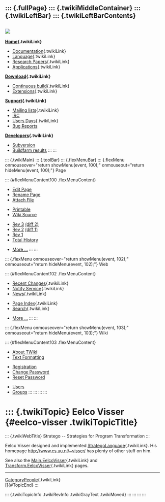 ::: {.fullPage}
::: {.twikiMiddleContainer}
::: {.twikiLeftBar}
::: {.twikiLeftBarContents}
  ----------------------------------------------------------------------------------
  [![](../pub/Stratego/StrategoLogo/StrategoLogoTextlessWhite-100px.png)](WebHome)
  ----------------------------------------------------------------------------------

**[Home](WebHome){.twikiLink}**

-   [Documentation](StrategoDocumentation){.twikiLink}
-   [Language](StrategoLanguage){.twikiLink}
-   [Research Papers](StrategoPublications){.twikiLink}
-   [Applications](StrategoApplication){.twikiLink}

**[Download](StrategoDownload){.twikiLink}**

-   [Continuous build](ContinuousBuild){.twikiLink}
-   [Extensions](AdditionalPackageDownload){.twikiLink}

**[Support](StrategoSupport){.twikiLink}**

-   [Mailing lists](MailingList){.twikiLink}
-   [IRC](irc://irc.freenode.net/#stratego)
-   [Users Days](StrategoUsersDay){.twikiLink}
-   [Bug Reports](http://yellowgrass.org/project/StrategoXT)

**[Developers](StrategoDev){.twikiLink}**

-   [Subversion](https://svn.strategoxt.org/repos/StrategoXT/strategoxt/trunk)
-   [Buildfarm
    results](http://hydra.nixos.org/jobset/strategoxt/strategoxt-release/all)
:::
:::

::: {.twikiMain}
::: {.toolBar}
::: {.flexMenuBar}
::: {.flexMenu onmouseover="return showMenu(event, 100);" onmouseout="return hideMenu(event, 100);"}
Page

::: {#flexMenuContent100 .flexMenuContent}
-   [Edit
    Page](http://www.program-transformation.org/edit/Stratego/EelcoVisser?t=1536825497)
-   [Rename
    Page](http://www.program-transformation.org/rename/Stratego/EelcoVisser)
-   [Attach
    File](http://www.program-transformation.org/attach/Stratego/EelcoVisser)

<!-- -->

-   [Printable](http://www.program-transformation.org/view/Stratego/EelcoVisser?skin=print.pattern)
-   [Wiki
    Source](http://www.program-transformation.org/view/Stratego/EelcoVisser?skin=text&raw=on&contenttype=text/plain)

<!-- -->

-   [Rev
    3](http://www.program-transformation.org/view/Stratego/EelcoVisser?rev=1.3)
    [(diff 2)](http://www.program-transformation.org/rdiff/Stratego/EelcoVisser?rev1=1.3&rev2=1.2)
-   [Rev
    2](http://www.program-transformation.org/view/Stratego/EelcoVisser?rev=1.2)
    [(diff 1)](http://www.program-transformation.org/rdiff/Stratego/EelcoVisser?rev1=1.2&rev2=1.1)
-   [Rev
    1](http://www.program-transformation.org/view/Stratego/EelcoVisser?rev=1.1)
-   [Total
    History](http://www.program-transformation.org/rdiff/Stratego/EelcoVisser)

<!-- -->

-   [More
    \...](http://www.program-transformation.org/oops/Stratego/EelcoVisser?template=oopsmore&param1=1.3&param2=1.3)
:::
:::

::: {.flexMenu onmouseover="return showMenu(event, 102);" onmouseout="return hideMenu(event, 102);"}
Web

::: {#flexMenuContent102 .flexMenuContent}
-   [Recent Changes](WebChanges){.twikiLink}
-   [Notify Service](WebNotify){.twikiLink}
-   [News](WebNews){.twikiLink}

<!-- -->

-   [Page Index](WebIndex){.twikiLink}
-   [Search](WebSearch){.twikiLink}

<!-- -->

-   [More
    \...](http://www.program-transformation.org/oops/Stratego/EelcoVisser?template=oopsmore&param1=1.3&param2=1.3)
:::
:::

::: {.flexMenu onmouseover="return showMenu(event, 103);" onmouseout="return hideMenu(event, 103);"}
Wiki

::: {#flexMenuContent103 .flexMenuContent}
-   [About
    TWiki](http://www.program-transformation.org/view/TWiki/WebHome)
-   [Text
    Formatting](http://www.program-transformation.org/view/TWiki/TextFormattingRules)

<!-- -->

-   [Registration](http://www.program-transformation.org/view/TWiki/TWikiRegistration)
-   [Change
    Password](http://www.program-transformation.org/view/TWiki/ChangePassword)
-   [Reset
    Password](http://www.program-transformation.org/view/TWiki/ResetPassword)

<!-- -->

-   [Users](http://www.program-transformation.org/view/Main/TWikiUsers)
-   [Groups](http://www.program-transformation.org/view/Main/TWikiGroups)
:::
:::
:::
:::

::: {.twikiTopic}
Eelco Visser {#eelco-visser .twikiTopicTitle}
============

::: {.twikiWebTitle}
Stratego \-- Strategies for Program Transformation
:::

Eelco Visser designed and implemented
[StrategoLanguage](StrategoLanguage){.twikiLink}. His homepage
<http://www.cs.uu.nl/~visser/> has plenty of other stuff on him.

See also the [Main.EelcoVisser](../Main/EelcoVisser){.twikiLink} and
[Transform.EelcoVisser](../Transform/EelcoVisser){.twikiLink} pages.

------------------------------------------------------------------------

[CategoryPeople](../Transform/CategoryPeople){.twikiLink}\
[]{#TopicEnd}
:::

::: {.twikiTopicInfo .twikiRevInfo .twikiGrayText .twikiMoved}
:::
:::
:::
:::
